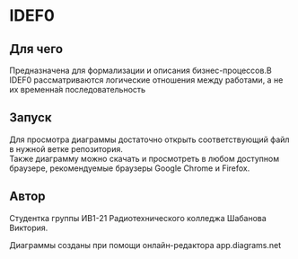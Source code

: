<h1>IDEF0</h1>

<h2>Для чего</h2>
<p>Предназначена для формализации и описания бизнес-процессов.В IDEF0 рассматриваются логические отношения между работами, а не их временна́я последовательность</p>

<h2>Запуск</h2>
<p>
Для просмотра диаграммы достаточно открыть соответствующий файл в нужной ветке репозитория.
<br>Также диаграмму можно скачать и просмотреть в любом доступном браузере, рекомендуемые браузеры Google Chrome и Firefox.</p>

<h2>Автор</h2> 
<p>Студентка группы ИВ1-21 Радиотехнического колледжа Шабанова Виктория.</p>
<p>Диаграммы созданы при помощи онлайн-редактора app.diagrams.net </p>
